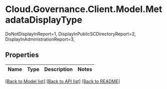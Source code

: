 # Cloud.Governance.Client.Model.MetadataDisplayType
DoNotDisplayInReport=1, DisplayInPublicSCDirectoryReport=2, DisplayInAdministrationReport=3, </br>
## Properties

Name | Type | Description | Notes
------------ | ------------- | ------------- | -------------

[[Back to Model list]](../README.md#documentation-for-models) [[Back to API list]](../README.md#documentation-for-api-endpoints) [[Back to README]](../README.md)

